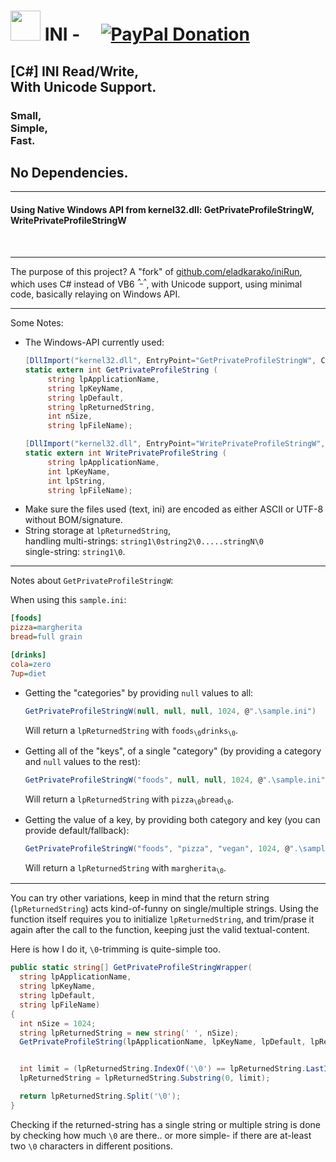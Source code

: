 <h1><img width="48" height="48" alt="" src="ini/icon.ico"/> INI - &nbsp; &nbsp; <a href="https://paypal.me/e1adkarak0" ok><img src="https://www.paypalobjects.com/webstatic/mktg/Logo/pp-logo-100px.png" alt="PayPal Donation" ok></a></h1>
<h2>[C#] INI Read/Write,<br/>With Unicode Support.</h2>
<h3>Small, <br/>Simple, <br/>Fast.</h3>
<h2>No Dependencies.</h2>
<hr/>
<h4>Using Native Windows API from kernel32.dll: GetPrivateProfileStringW, WritePrivateProfileStringW</h4>

<br/>
<hr/>

The purpose of this project?
A "fork" of <a href="https://github.com/eladkarako/iniRun/">github.com/eladkarako/iniRun</a>,<br/>
which uses C# instead of VB6 <sup><em>^_^</em></sup>, with Unicode support, using minimal code, basically relaying on Windows API.

<hr/>
Some Notes:


<ul>
<li>The Windows-API currently used:

```c#
[DllImport("kernel32.dll", EntryPoint="GetPrivateProfileStringW", CharSet=CharSet.Unicode)]
static extern int GetPrivateProfileString ( 
	 string lpApplicationName,
	 string lpKeyName,
	 string lpDefault,
	 string lpReturnedString,
	 int nSize,
	 string lpFileName);

[DllImport("kernel32.dll", EntryPoint="WritePrivateProfileStringW", CharSet=CharSet.Unicode)]
static extern int WritePrivateProfileString ( 
	 string lpApplicationName,
	 int lpKeyName,
	 int lpString,
	 string lpFileName);
```

</li>
<li>
Make sure the files used (text, ini) are encoded as either ASCII or UTF-8 without BOM/signature.
</li>
<li>
String storage at <code>lpReturnedString</code>,<br/>
handling multi-strings: <code>string1\0string2\0.....stringN\0</code><br/>
single-string: <code>string1\0</code>.
</li>
</ul>

<hr/>

Notes about <code>GetPrivateProfileStringW</code>:

When using this <code>sample.ini</code>:

```ini
[foods]
pizza=margherita
bread=full grain

[drinks]
cola=zero
7up=diet
```

<ul>
<li>Getting the "categories" by providing <code>null</code> values to all:

```c#
GetPrivateProfileStringW(null, null, null, 1024, @".\sample.ini")
```

Will return a <code>lpReturnedString</code> with <code>foods<sub>\0</sub>drinks<sub>\0</sub></code>.
</li>
<li>Getting all of the "keys", of a single "category" (by providing a category and <code>null</code> values to the rest):

```c#
GetPrivateProfileStringW("foods", null, null, 1024, @".\sample.ini")
```

Will return a <code>lpReturnedString</code> with <code>pizza<sub>\0</sub>bread<sub>\0</sub></code>.
</li>

<li>Getting the value of a key, by providing both category and key (you can provide default/fallback):

```c#
GetPrivateProfileStringW("foods", "pizza", "vegan", 1024, @".\sample.ini")
```

Will return a <code>lpReturnedString</code> with <code>margherita<sub>\0</sub></code>.
</li>
</ul>

<hr/>

You can try other variations, keep in mind that the return string (<code>lpReturnedString</code>) acts kind-of-funny
on single/multiple strings. Using the function itself requires you to initialize <code>lpReturnedString</code>,
and trim/prase it again after the call to the function, keeping just the valid textual-content.

Here is how I do it, <code>\0</code>-trimming is quite-simple too.

```c#
public static string[] GetPrivateProfileStringWrapper(
  string lpApplicationName,
  string lpKeyName,
  string lpDefault,
  string lpFileName)
{
  int nSize = 1024;
  string lpReturnedString = new string(' ', nSize);
  GetPrivateProfileString(lpApplicationName, lpKeyName, lpDefault, lpReturnedString, nSize, lpFileName);


  int limit = (lpReturnedString.IndexOf('\0') == lpReturnedString.LastIndexOf('\0')) ? lpReturnedString.LastIndexOf('\0') : lpReturnedString.LastIndexOf('\0') - 1; //single string (\0 at the end) or multi-string-separated-with-\0 (\0 is a separator and we need to remove "last empty-cell" too).
  lpReturnedString = lpReturnedString.Substring(0, limit);

  return lpReturnedString.Split('\0');
}
```

Checking if the returned-string has a single string or multiple string is done by checking how much <code>\0</code> are there.. 
or more simple- if there are at-least two <code>\0</code> characters in different positions.

<br/>